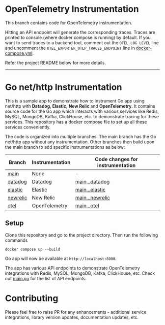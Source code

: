 # OpenTelemetry Instrumentation

This branch contains code for OpenTelemetry instrumentation.

Hitting an API endpoint will generate the corresponding traces. Traces are printed to console (where docker compose is running) by default. If you want to send traces to a backend tool, comment out the `OTEL_LOG_LEVEL` line and uncomment the `OTEL_EXPORTER_OTLP_TRACES_ENDPOINT` line in [docker-compose.yml](docker-compose.yml).

Refer the project README below for more details.

---

# Go net/http Instrumentation

This is a sample app to demonstrate how to instrument Go app using net/http with **Datadog**, **Elastic**, **New Relic** and **OpenTelemetry**. It contains source code for the Go app which interacts with various services like Redis, MySQL, MongoDB, Kafka, ClickHouse, etc. to demonstrate tracing for these services. This repository has a docker compose file to set up all these services conveniently.

The code is organized into multiple branches. The main branch has the Go net/http app without any instrumentation. Other branches then build upon the main branch to add specific instrumentations as below:

| Branch                                                                                         | Instrumentation | Code changes for instrumentation                                                                                |
| ---------------------------------------------------------------------------------------------- | --------------- | --------------------------------------------------------------------------------------------------------------- |
| [main](https://github.com/cubeapm/sample_app_go_net_http/tree/main)         | None            | -                                                                                                               |
| [datadog](https://github.com/cubeapm/sample_app_go_net_http/tree/datadog) | Datadog       | [main...datadog](https://github.com/cubeapm/sample_app_go_net_http/compare/main...datadog) |
| [elastic](https://github.com/cubeapm/sample_app_go_net_http/tree/elastic)         | Elastic   | [main...elastic](https://github.com/cubeapm/sample_app_go_net_http/compare/main...elastic)         |
| [newrelic](https://github.com/cubeapm/sample_app_go_net_http/tree/newrelic) | New Relic       | [main...newrelic](https://github.com/cubeapm/sample_app_go_net_http/compare/main...newrelic) |
| [otel](https://github.com/cubeapm/sample_app_go_net_http/tree/otel)         | OpenTelemetry   | [main...otel](https://github.com/cubeapm/sample_app_go_net_http/compare/main...otel)         |

## Setup

Clone this repository and go to the project directory. Then run the following commands

```
docker compose up --build
```

Go app will now be available at `http://localhost:8000`.

The app has various API endpoints to demonstrate OpenTelemetry integrations with Redis, MySQL, MongoDB, Kafka, ClickHouse, etc. Check out [main.go](main.go) for the list of API endpoints.

# Contributing

Please feel free to raise PR for any enhancements - additional service integrations, library version updates, documentation updates, etc.

